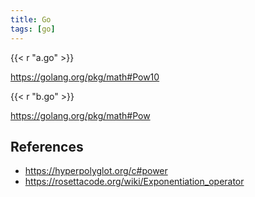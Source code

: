 ```yaml
---
title: Go
tags: [go]
---
```


{{< r "a.go" >}}

<https://golang.org/pkg/math#Pow10>

{{< r "b.go" >}}

<https://golang.org/pkg/math#Pow>

## References

- <https://hyperpolyglot.org/c#power>
- <https://rosettacode.org/wiki/Exponentiation_operator>
